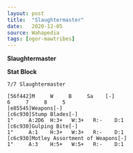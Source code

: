 ```yaml
---
layout: post
title:  "Slaughtermaster"
date:   2020-12-05
source: Wahapedia
tags: [ogor-mawtribes]
---
```


**Slaughtermaster**

**Stat Block**
```
7/7 Slaughtermaster
```

```
[56f442]M     W     B     Sa    [-]
6     7     8     5     
[e85545]Weapons[-]
[c6c930]Stump Blades[-]
1"     A:2D6  H:3+   W:3+   R:-    D:1   
[c6c930]Gulping Bite[-]
1"     A:1    H:3+   W:3+   R:-    D:1   
[c6c930]Motley Assortment of Weapons[-]
1"     A:3    H:5+   W:5+   R:-    D:1   
```


